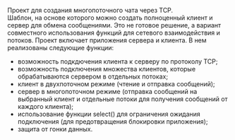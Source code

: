 Проект для создания многопоточного чата через TCP.  
Шаблон, на основе которого можно создать полноценный клиент и сервер для обмена сообщениями. Это не готовое решение, а вариант совместного использования функций для сетевого взаимодействия и потоков. Проект включает приложения сервера и клиента. В нем реализованы следующие функции:  
- возможность подкдючения клиента к серверу по протоколу TCP;  
- возможность подключения множества клиентов, которые обрабатываются сервером в отдельных потоках;  
- клиент в двухпоточном режиме (чтение и отправка сообщений);  
- сервер в многопоточном режиме (отправка сообщений на выбранный клиент и отдельные потоки для получения сообщений от каждого клиента);  
- использование функции select() для ограничения ожидания подключения (для предотвращения блокировки приложения);  
- защита от гонки данных.
